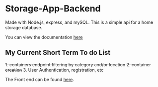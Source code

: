 # Storage-App-Backend
Made with Node.js, express, and mySQL. This is a simple api for a home storage database.

You can view the documentation [here](https://cullen-kennedy.github.io/House-Storage-Documentation/)

## My Current Short Term To do List

~~1. containers endpoint filtering by category and/or location~~
~~2. container creation~~
3. User Authentication, registration, etc

The Front end can be found [here](https://github.com/cullen-kennedy/Storage-App).


